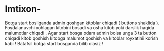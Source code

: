 # Imtixon-
Botga start bosilganda admin qoshgan kitoblar chiqadi ( buttons shaklida ). Foydalanuvchi xohlagan kitobini bosadi va osha kitob yoki darslik haqida malumotlar chiqadi . Agar start bosga odam admin bolsa unga 3 ta button chiqadi kitob qoshish kitobga malumot qoshish va kitoblar royxatinii korish kabi ! Batafsil botga start bosganda bilib olasiz !
